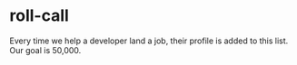 # roll-call
Every time we help a developer land a job, their profile is added to this list. Our goal is 50,000.
